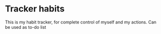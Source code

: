 # Tracker habits

This is my habit tracker, for complete control of myself and my actions. Can be used as to-do list